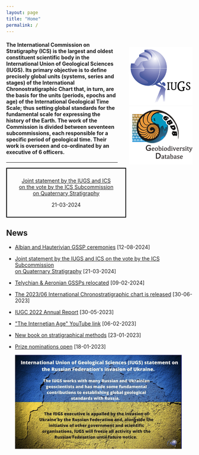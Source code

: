 ```yaml
---
layout: page
title: "Home"
permalink: /
---
```

<div style="float:right; margin-left:30px; margin-top:20px;">
  <a href="https://www.iugs.org/"><img src="images/IUGSLOGOright.gif" alt="IUGS logo" /></a><br />
  <a href="http://www.geobiodiversity.com/"><img src="images/GBDBlinkright.png" alt="Geobiodiversity DB logo"/></a>
</div>

#### The International Commission on Stratigraphy (ICS) is the largest and oldest constituent scientific body in the International Union of Geological Sciences (IUGS). Its primary objective is to define precisely global units (systems, series and stages) of the International Chronostratigraphic Chart that, in turn, are the basis for the units (periods, epochs and age) of the International Geological Time Scale; thus setting global standards for the fundamental scale for expressing the history of the Earth.  The work of the Commission is divided between seventeen subcommissions, each responsible for a specific period of geological time.  Their work is overseen and co-ordinated by an executive of 6 officers.

<hr />

<div style="text-align:center; width:75%;">
  <div style="border:solid 2px black; padding: 10px; width:300px;">
  <p><a href="news/152">Joint statement by the IUGS and ICS<br />on the vote by the ICS Subcommission<br />on Quaternary Stratigraphy</a></p>
  <p>21-03-2024</p>
  </div>
</div>

## News

* [Albian and Hauterivian GSSP ceremonies](news/153) [12-08-2024]
* [Joint statement by the IUGS and ICS on the vote by the ICS Subcommission<br />on Quaternary Stratigraphy](news/152) [21-03-2024]
* [Telychian & Aeronian GSSPs relocated](news/151) [09-02-2024]
* [The 2023/06 International Chronostratigraphic chart is released](news/150) [30-06-2023]
* [IUGC 2022 Annual Report](news/149) [30-05-2023]
* ["The Internetian Age" YouTube link](news/148) [06-02-2023]
* [New book on stratigraphical methods](news/147) [23-01-2023]
* [Prize nominations open](news/146) [18-01-2023]

  <img src="images/ukraine.jpg" style="width:450px;" />
